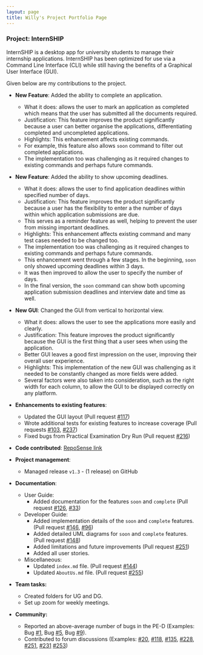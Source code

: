 ```yaml
---
layout: page
title: Willy's Project Portfolio Page
---
```


### Project: InternSHIP

InternSHIP is a desktop app for university students to manage their internship applications. 
InternSHIP has been optimized for use via a Command Line Interface (CLI) while still having the benefits of a Graphical User Interface (GUI).

Given below are my contributions to the project.

* **New Feature**: Added the ability to complete an application. 
  * What it does: allows the user to mark an application as completed which means that the user has submitted all the documents required.
  * Justification: This feature improves the product significantly because a user can better organise the applications, differentiating completed and uncompleted applications.
  * Highlights: This enhancement affects existing commands.
  * For example, this feature also allows `soon` command to filter out completed applications.
  * The implementation too was challenging as it required changes to existing commands and perhaps future commands.

* **New Feature**: Added the ability to show upcoming deadlines.
  * What it does: allows the user to find application deadlines within specified number of days.
  * Justification: This feature improves the product significantly because a user has the flexibility to enter a the number of days within which application submissions are due.
  * This serves as a reminder feature as well, helping to prevent the user from missing important deadlines.
  * Highlights: This enhancement affects existing command and many test cases needed to be changed too.
  * The implementation too was challenging as it required changes to existing commands and perhaps future commands.
  * This enhancement went through a few stages. In the beginning, `soon` only showed upcoming deadlines within 3 days. 
  * It was then improved to allow the user to specify the number of days.
  * In the final version, the `soon` command can show both upcoming application submission deadlines and interview date and time as well.

* **New GUI**: Changed the GUI from vertical to horizontal view.
  * What it does: allows the user to see the applications more easily and clearly.
  * Justification: This feature improves the product significantly because the GUI is the first thing that a user sees when using the application.
  * Better GUI leaves a good first impression on the user, improving their overall user experience.
  * Highlights: This implementation of the new GUI was challenging as it needed to be constantly changed as more fields were added.
  * Several factors were also taken into consideration, such as the right width for each column, to allow the GUI to be displayed correctly on any platform.

* **Enhancements to existing features**:
  * Updated the GUI layout (Pull request [\#117](https://github.com/AY2122S1-CS2103T-W17-1/tp/pull/117))
  * Wrote additional tests for existing features to increase coverage (Pull requests [\#103](https://github.com/AY2122S1-CS2103T-W17-1/tp/pull/103), [\#237](https://github.com/AY2122S1-CS2103T-W17-1/tp/pull/237))
  * Fixed bugs from Practical Examination Dry Run (Pull request [\#216](https://github.com/AY2122S1-CS2103T-W17-1/tp/pull/216))
  
* **Code contributed**: [RepoSense link](https://nus-cs2103-ay2122s1.github.io/tp-dashboard/?search=willyamped&sort=groupTitle&sortWithin=title&since=2021-09-17&timeframe=commit&mergegroup=&groupSelect=groupByRepos&breakdown=false)

* **Project management**:
  * Managed release `v1.3` - (1 release) on GitHub

* **Documentation**:
  * User Guide:
    * Added documentation for the features `soon` and `complete` (Pull request [\#126](https://github.com/AY2122S1-CS2103T-W17-1/tp/pull/126), [\#33](https://github.com/AY2122S1-CS2103T-W17-1/tp/pull/33))
  * Developer Guide:
    * Added implementation details of the `soon` and `complete` features. (Pull request [\#146](https://github.com/AY2122S1-CS2103T-W17-1/tp/pull/146), [\#96](https://github.com/AY2122S1-CS2103T-W17-1/tp/pull/96))
    * Added detailed UML diagrams for `soon` and `complete` features. (Pull request [\#148](https://github.com/AY2122S1-CS2103T-W17-1/tp/pull/148))
    * Added limitations and future improvements (Pull request [\#251](https://github.com/AY2122S1-CS2103T-W17-1/tp/pull/251))
    * Added all user stories. 
  * Miscellaneous:
    * Updated `index.md` file. (Pull request [\#144](https://github.com/AY2122S1-CS2103T-W17-1/tp/pull/144))
    * Updated `AboutUs.md` file. (Pull request [\#255](https://github.com/AY2122S1-CS2103T-W17-1/tp/pull/255))
  
* **Team tasks:**
  * Created folders for UG and DG.
  * Set up zoom for weekly meetings.
  
* **Community:**
  * Reported an above-average number of bugs in the PE-D (Examples: Bug [\#1](https://github.com/willyamped/ped/issues/1), Bug [\#5](https://github.com/willyamped/ped/issues/5), Bug [\#9](https://github.com/willyamped/ped/issues/1)). 
  * Contributed to forum discussions (Examples: [\#20](https://github.com/nus-cs2103-AY2122S1/forum/issues/20), [\#118](https://github.com/nus-cs2103-AY2122S1/forum/issues/118), [\#135](https://github.com/nus-cs2103-AY2122S1/forum/issues/135), [\#228](https://github.com/nus-cs2103-AY2122S1/forum/issues/228), [\#251](https://github.com/nus-cs2103-AY2122S1/forum/issues/251), [\#231](https://github.com/nus-cs2103-AY2122S1/forum/issues/231) [\#253](https://github.com/nus-cs2103-AY2122S1/forum/issues/253))
  
